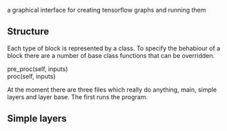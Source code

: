 a graphical interface for creating tensorflow graphs and running them

## Structure

Each type of block is represented by a class. To specify the behabiour of a
block there are a number of base class functions that can be overridden.

pre_proc(self, inputs)   
proc(self, inputs)   


At the moment there are three files which really do anything, main, simple
layers and layer base. The first runs the program.

## Simple layers

